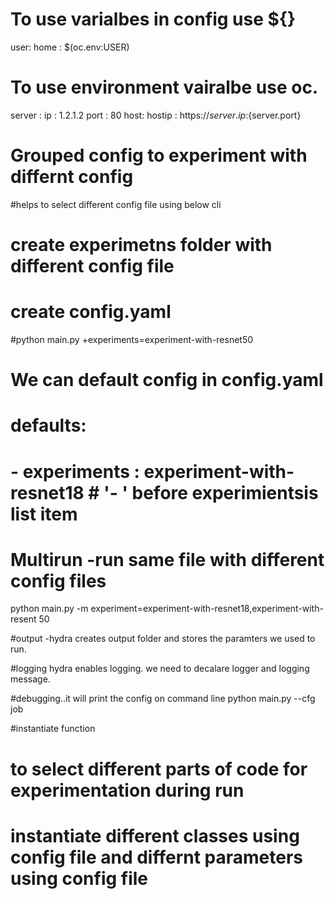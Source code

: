 
# To use varialbes in config use ${}
user:
  home : $(oc.env:USER)

# To use environment vairalbe use oc.
server :
  ip : 1.2.1.2
  port : 80
host:
  hostip : https://${server.ip}:${server.port}

# Grouped config to experiment with differnt config
#helps to select different config file using below cli
# create experimetns folder with different config file
# create config.yaml 
#python main.py +experiments=experiment-with-resnet50
# We can default config in config.yaml
# defaults:
#   - experiments : experiment-with-resnet18 # '- ' before experimientsis list item


# Multirun  -run same file with different config files
python main.py -m experiment=experiment-with-resnet18,experiment-with-resent 50


#output -hydra creates output folder and stores the paramters we used to run.


#logging hydra enables logging. we need to decalare logger and logging message.

#debugging..it will print the config on command line
python main.py --cfg job

#instantiate function
# to select different parts of code for experimentation during run
# instantiate different classes using config file and differnt parameters using config file
